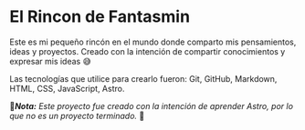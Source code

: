 # El Rincon de Fantasmin

Este es mi pequeño rincón en el mundo donde comparto mis pensamientos, ideas y proyectos. Creado con la intención de compartir conocimientos y expresar mis ideas 😅

Las tecnologías que utilice para crearlo fueron: Git, GitHub, Markdown, HTML, CSS, JavaScript, Astro.

👷_**Nota:** Este proyecto fue creado con la intención de aprender Astro, por lo que no es un proyecto terminado._ 👷